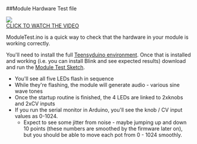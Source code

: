 ##Module Hardware Test file  

[![](https://i.vimeocdn.com/video/503708029.webp?mw=600&q=70)](https://vimeo.com/117123053)  
[CLICK TO WATCH THE VIDEO](https://vimeo.com/117123053)  

ModuleTest.ino is a quick way to check that the hardware in your module is working correctly.  

You'll need to install the full [Teensyduino environment](http://www.pjrc.com/teensy/td_download.html). Once that is installed and working (i.e. you can install Blink and see expected results) download and run the [Module Test Sketch](https://github.com/TomWhitwell/RadioMusic/tree/master/Collateral/ModuleTest).  
- You'll see all five LEDs flash in sequence   
- While they're flashing, the module will generate audio - various sine wave tones    
- Once the startup routine is finished, the 4 LEDs are linked to 2xknobs and 2xCV inputs  
- If you run the serial monitor in Arduino, you'll see the knob / CV input values as 0-1024. 
    - Expect to see some jitter from noise - maybe jumping up and down 10 points (these numbers are smoothed by the firmware later on), but you should be able to move each pot from 0 - 1024 smoothly.  
